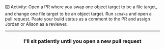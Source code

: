 
:keyboard: Activity: Open a PR where you swap one object target to be a file target, and change one file target to be an object target. Run `scmake` and open a pull request. Paste your build status as a comment to the PR and assign Jordan or Alison as a reviewer. 

<hr>
<h3 align="center">I'll sit patiently until you open a new pull request</h3>


